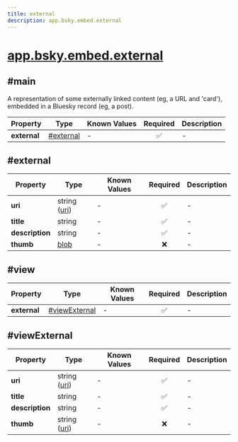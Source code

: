 ```yaml
---
title: external
description: app.bsky.embed.external
---
```


# [app.bsky.embed.external](https://github.com/myConsciousness/atproto.dart/blob/main/lexicons/app/bsky/embed/external.json)

## #main

A representation of some externally linked content (eg, a URL and 'card'), embedded in a Bluesky record (eg, a post).

| Property | Type | Known Values | Required | Description |
| --- | --- | --- | :---: | --- |
| **external** | [#external](#external) | - | ✅ | - |

## #external

| Property | Type | Known Values | Required | Description |
| --- | --- | --- | :---: | --- |
| **uri** | string ([uri](https://atproto.com/specs/lexicon#uri)) | - | ✅ | - |
| **title** | string | - | ✅ | - |
| **description** | string | - | ✅ | - |
| **thumb** | [blob](https://atproto.com/specs/data-model#blob-type) | - | ❌ | - |

## #view

| Property | Type | Known Values | Required | Description |
| --- | --- | --- | :---: | --- |
| **external** | [#viewExternal](#viewexternal) | - | ✅ | - |

## #viewExternal

| Property | Type | Known Values | Required | Description |
| --- | --- | --- | :---: | --- |
| **uri** | string ([uri](https://atproto.com/specs/lexicon#uri)) | - | ✅ | - |
| **title** | string | - | ✅ | - |
| **description** | string | - | ✅ | - |
| **thumb** | string ([uri](https://atproto.com/specs/lexicon#uri)) | - | ❌ | - |
